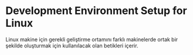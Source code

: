 # Development Environment Setup for Linux

Linux makine için gerekli geliştirme ortamını farklı makinelerde ortak bir şekilde oluşturmak için kullanılacak olan betikleri içerir.
